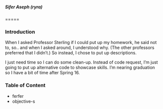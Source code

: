 ##### Sifer Aseph (ryra)
=====

### Introduction

When I asked Professor Sterling if I could put up my homework, he said not to, so.. and when I asked around, I understood why. (The other professors preferred that I didn’t.) So instead, I chose to put up descriptions. 

I just need time so I can do some clean-up. Instead of code request, I’m just going to put up alternative code to showcase skills. I’m nearing graduation so I have a bit of time after Spring 16.

### Table of Content
* ferfer
* objective-s

